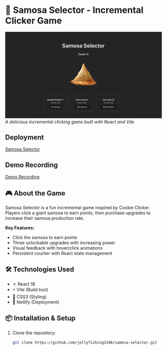 # 🥟 Samosa Selector - Incremental Clicker Game

![Game Screenshot](/src/assets/screenshot.png)  
*A delicious incremental clicking game built with React and Vite*

## Deployment
[Samosa Selector](https://fastidious-squirrel-c00eef.netlify.app/)

## Demo Recording
[Demo Recording](https://courses.codepath.org/course_images/web102/lab2/stretch-overview-lab1.gif)

## 🎮 About the Game
Samosa Selector is a fun incremental game inspired by Cookie Clicker. Players click a giant samosa to earn points, then purchase upgrades to increase their samosa production rate.

**Key Features:**
- Click the samosa to earn points
- Three unlockable upgrades with increasing power
- Visual feedback with hover/click animations
- Persistent counter with React state management

## 🛠️ Technologies Used
- ⚛️ React 18
- ⚡ Vite (Build tool)
- 🎨 CSS3 (Styling)
- 🚀 Netlify (Deployment)

## 📦 Installation & Setup
1. Clone the repository:
   ```bash
   git clone https://github.com/jellyfishing2346/samosa-selector.git